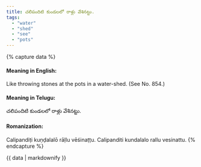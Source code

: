 ```yaml
---
title: చలిపందిటి కుండలలో రాళ్లు వేశినట్టు.
tags:
  - "water"
  - "shed"
  - "see"
  - "pots"
---
```


{% capture data %}
#### Meaning in English:
Like throwing stones at the pots in a water-shed.
(See No. 854.)

#### Meaning in Telugu:
చలిపందిటి కుండలలో రాళ్లు వేశినట్టు.

#### Romanization:
Calipandiṭi kuṇḍalalō rāḷlu vēśinaṭṭu.
Calipanditi kundalalo rallu vesinattu.
{% endcapture %}

{{ data | markdownify }}

